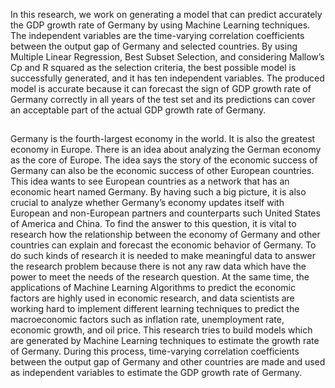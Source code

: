 In this research, we work on generating a model that can predict accurately the GDP growth rate
of Germany by using Machine Learning techniques. The independent variables are the time-varying
correlation coefficients between the output gap of Germany and selected countries. By using Multiple
Linear Regression, Best Subset Selection, and considering Mallow’s Cp and R squared as the selection
criteria, the best possible model is successfully generated, and it has ten independent variables. The
produced model is accurate because it can forecast the sign of GDP growth rate of Germany correctly in
all years of the test set and its predictions can cover an acceptable part of the actual GDP growth rate
of Germany.
##
Germany is the fourth-largest economy in the world. It is also the greatest economy in Europe. There is an
idea about analyzing the German economy as the core of Europe. The idea says the story of the economic
success of Germany can also be the economic success of other European countries. This idea wants to see
European countries as a network that has an economic heart named Germany.
By having such a big picture, it is also crucial to analyze whether Germany’s economy updates itself with
European and non-European partners and counterparts such United States of America and China. To find
the answer to this question, it is vital to research how the relationship between the economy of Germany and
other countries can explain and forecast the economic behavior of Germany. To do such kinds of research it
is needed to make meaningful data to answer the research problem because there is not any raw data which
have the power to meet the needs of the research question. At the same time, the applications of Machine
Learning Algorithms to predict the economic factors are highly used in economic research, and data scientists
are working hard to implement different learning techniques to predict the macroeconomic factors such as
inflation rate, unemployment rate, economic growth, and oil price. This research tries to build models which
are generated by Machine Learning techniques to estimate the growth rate of Germany. During this process,
time-varying correlation coefficients between the output gap of Germany and other countries are made and
used as independent variables to estimate the GDP growth rate of Germany.
